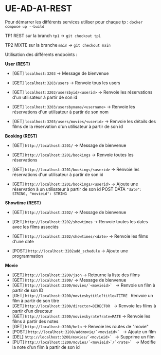 # UE-AD-A1-REST

Pour démarrer les différents services 
utiliser pour chaque tp : ```docker compose up --build``` 

TP1 REST sur la branch ```tp1``` -> ```git checkout tp1```

TP2 MIXTE sur la branche ```main``` -> ```git checkout main```

Utilisation des différents endpoints : 


**User (REST)** 

- [GET] ```localhost:3203``` -> Message de bienvenue
  
- [GET] ```localhost:3203/users``` -> Renvoie tous les users
  
- [GET] ```localhost:3203/usersbyid/<userid>``` -> Renvoie les réservations d'un utilisateur à partir de son id
  
- [GET] ```localhost:3203/usersbyname/<username>``` ->  Renvoie les réservations d'un utilisateur à partir de son nom

- [GET] ```localhost:3203/users/movies/<userid>``` -> Renvoie les détails des films de la réservation d'un utilisateur à partir de son id

  
**Booking (REST)** 

- [GET] ```http://localhost:3201/``` -> Message de bienvenue

- [GET] ```http://localhost:3201/bookings``` -> Renvoie toutes les réservations

- [GET] ```http://localhost:3201/bookings/<userid>``` -> Renvoie les réservations d'un utilisateur à partir de son id
 
- [GET] ```http://localhost:3201/bookings/<userid>``` -> Ajoute une réservation à un utilisateur à partir de son id POST DATA ```"date": STRING, "movieid": STRING```

**Showtime (REST)** 

- [GET] ```http://localhost:3202/``` -> Message de bienvenue 

- [GET] ```http://localhost:3202/showtimes``` -> Renvoie toutes les dates avec les films associés
 
- [GET] ```http://localhost:3202/showtimes/<date>``` -> Renvoie les films d'une date
- [POST] ```http://localhost:3202add_schedule``` -> Ajoute une programmation

**Movie**
- [GET] ```http://localhost:3200/json``` -> Retourne la liste des films
- [GET] ```http://localhost:3200/``` -> Message de bienvenue 
- [GET] ```http://localhost:3200/movies/`<movieid>` ``` -> Renvoie un film à partir de son ID
- [GET] ```http://localhost:3200/moviesbytitle?title=TITRE ``` Renvoie un film à partir de son titre
- [GET] ```http://localhost:3200/director=DIRECTOR ``` -> Renvoie les films à partir d'un directeur 
- [GET] ```http://localhost:3200/moviesbyrate?rate=RATE``` -> Renvoie les films à partir des notes
- [GET] ```http://localhost:3200/help``` -> Renvoie les routes de "movie"
- [POST] ```http://localhost:3200/addmovie/`<movieid>` ``` -> Ajoute un film 
- [DEL] ```http://localhost:3200/movies/`<movieid>` ``` -> Supprime un film 
- [PUT] ```http://localhost:3200/movies/`<movieid>`/`<rate>` ``` -> Modifie la note d'un film à partir de son id
    
    
